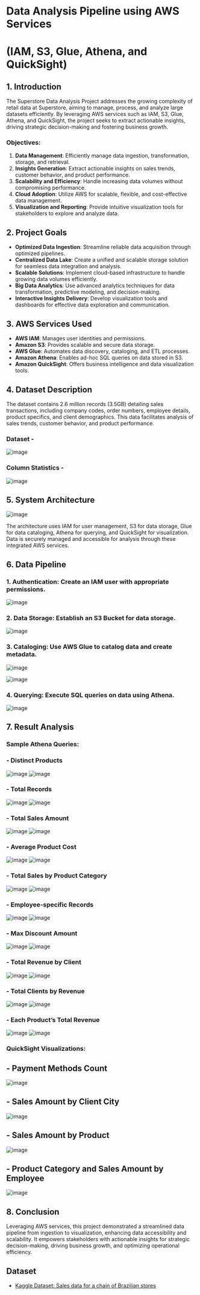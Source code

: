 # Data Analysis Pipeline using AWS Services
# (IAM, S3, Glue, Athena, and QuickSight)

## 1. Introduction
The Superstore Data Analysis Project addresses the growing complexity of retail data at Superstore, aiming to manage, process, and analyze large datasets efficiently. By leveraging AWS services such as IAM, S3, Glue, Athena, and QuickSight, the project seeks to extract actionable insights, driving strategic decision-making and fostering business growth.

### Objectives:
1. **Data Management**: Efficiently manage data ingestion, transformation, storage, and retrieval.
2. **Insights Generation**: Extract actionable insights on sales trends, customer behavior, and product performance.
3. **Scalability and Efficiency**: Handle increasing data volumes without compromising performance.
4. **Cloud Adoption**: Utilize AWS for scalable, flexible, and cost-effective data management.
5. **Visualization and Reporting**: Provide intuitive visualization tools for stakeholders to explore and analyze data.

## 2. Project Goals
- **Optimized Data Ingestion**: Streamline reliable data acquisition through optimized pipelines.
- **Centralized Data Lake**: Create a unified and scalable storage solution for seamless data integration and analysis.
- **Scalable Solutions**: Implement cloud-based infrastructure to handle growing data volumes efficiently.
- **Big Data Analytics**: Use advanced analytics techniques for data transformation, predictive modeling, and decision-making.
- **Interactive Insights Delivery**: Develop visualization tools and dashboards for effective data exploration and communication.

## 3. AWS Services Used
- **AWS IAM**: Manages user identities and permissions.
- **Amazon S3**: Provides scalable and secure data storage.
- **AWS Glue**: Automates data discovery, cataloging, and ETL processes.
- **Amazon Athena**: Enables ad-hoc SQL queries on data stored in S3.
- **Amazon QuickSight**: Offers business intelligence and data visualization tools.

## 4. Dataset Description
The dataset contains 2.6 million records (3.5GB) detailing sales transactions, including company codes, order numbers, employee details, product specifics, and client demographics. This data facilitates analysis of sales trends, customer behavior, and product performance.

### Dataset - 
![image](https://github.com/amitesh197/AWS_Pipeline_for_Data_Analysis/assets/123076729/c1f5bebe-f6ab-48b4-bd90-da304d932807)

### Column Statistics - 
![image](https://github.com/amitesh197/AWS_Pipeline_for_Data_Analysis/assets/123076729/14f145d7-1be0-41f3-a796-aa0899775a48)


## 5. System Architecture
![image](https://github.com/amitesh197/AWS_Pipeline_for_Data_Analysis/assets/123076729/2e304db7-1c18-490d-81ea-745db483f474)

The architecture uses IAM for user management, S3 for data storage, Glue for data cataloging, Athena for querying, and QuickSight for visualization. Data is securely managed and accessible for analysis through these integrated AWS services.

## 6. Data Pipeline
### 1. **Authentication**: Create an IAM user with appropriate permissions.

![image](https://github.com/amitesh197/AWS_Pipeline_for_Data_Analysis/assets/123076729/f8631913-a281-46b6-b544-04c9c2764126)



### 2. **Data Storage**: Establish an S3 Bucket for data storage.

![image](https://github.com/amitesh197/AWS_Pipeline_for_Data_Analysis/assets/123076729/c41fe41d-d198-449b-a61b-50e954f3922f)



### 3. **Cataloging**: Use AWS Glue to catalog data and create metadata.

![image](https://github.com/amitesh197/AWS_Pipeline_for_Data_Analysis/assets/123076729/fd5e45ee-6c05-442b-bd91-3f681ed7b77a)

![image](https://github.com/amitesh197/AWS_Pipeline_for_Data_Analysis/assets/123076729/7f8f93a4-66cd-4547-a321-40ff51dc439d)



### 4. **Querying**: Execute SQL queries on data using Athena.

![image](https://github.com/amitesh197/AWS_Pipeline_for_Data_Analysis/assets/123076729/0987190b-17bb-440e-8286-aeb642d14b78)



## 7. Result Analysis
### Sample Athena Queries:
### - Distinct Products

![image](https://github.com/amitesh197/AWS_Pipeline_for_Data_Analysis/assets/123076729/1f7f08ab-c9ef-4fa8-ae75-c0d0ef09c4c0)
![image](https://github.com/amitesh197/AWS_Pipeline_for_Data_Analysis/assets/123076729/45002d0c-2038-4540-8e44-70d3e1f40514)

### - Total Records

![image](https://github.com/amitesh197/AWS_Pipeline_for_Data_Analysis/assets/123076729/96cf71a8-c2c3-436a-9d29-b18d4b8a2d2a)
![image](https://github.com/amitesh197/AWS_Pipeline_for_Data_Analysis/assets/123076729/d334ef43-7037-4a35-892a-517c4b9dd9ad)

### - Total Sales Amount

![image](https://github.com/amitesh197/AWS_Pipeline_for_Data_Analysis/assets/123076729/6de286ad-ffa7-4ac5-ad1f-e444d9a7c759)
![image](https://github.com/amitesh197/AWS_Pipeline_for_Data_Analysis/assets/123076729/4215ba07-7560-4771-8e48-099ce71a7114)

### - Average Product Cost

![image](https://github.com/amitesh197/AWS_Pipeline_for_Data_Analysis/assets/123076729/74e692ff-b694-48ca-b465-939a51b40442)
![image](https://github.com/amitesh197/AWS_Pipeline_for_Data_Analysis/assets/123076729/862c2fbe-8427-4878-af87-30a05a3f8f03)

### - Total Sales by Product Category

![image](https://github.com/amitesh197/AWS_Pipeline_for_Data_Analysis/assets/123076729/866d8fd2-2676-4b69-8006-26c8ac5c153e)
![image](https://github.com/amitesh197/AWS_Pipeline_for_Data_Analysis/assets/123076729/aee4a0f4-144d-48e2-8576-ae0570a55834)

### - Employee-specific Records

![image](https://github.com/amitesh197/AWS_Pipeline_for_Data_Analysis/assets/123076729/3ea509b8-6ef4-4396-b99f-5493153f284b)
![image](https://github.com/amitesh197/AWS_Pipeline_for_Data_Analysis/assets/123076729/a3dafb1f-a190-4faa-ae7b-7a11d68fca52)


### - Max Discount Amount

![image](https://github.com/amitesh197/AWS_Pipeline_for_Data_Analysis/assets/123076729/401592db-f4c6-4996-9877-957fa4642b39)
![image](https://github.com/amitesh197/AWS_Pipeline_for_Data_Analysis/assets/123076729/205772b0-ad7b-44bc-84ee-a0db041e6df3)

### - Total Revenue by Client

![image](https://github.com/amitesh197/AWS_Pipeline_for_Data_Analysis/assets/123076729/621a04a8-91db-4240-9cd2-d64c4fcb9799)
![image](https://github.com/amitesh197/AWS_Pipeline_for_Data_Analysis/assets/123076729/a96720da-fd72-4a6c-b872-0fd8dcefdc5c)

### - Total Clients by Revenue

![image](https://github.com/amitesh197/AWS_Pipeline_for_Data_Analysis/assets/123076729/a06f760e-52e8-4ced-b981-765930b171f2)
![image](https://github.com/amitesh197/AWS_Pipeline_for_Data_Analysis/assets/123076729/4b07eb4d-aa7f-4580-9ab1-0f9632762d2f)

### - Each Product’s Total Revenue

![image](https://github.com/amitesh197/AWS_Pipeline_for_Data_Analysis/assets/123076729/6cfb3615-7ff1-444d-b1e9-43131a990d02)
![image](https://github.com/amitesh197/AWS_Pipeline_for_Data_Analysis/assets/123076729/b5d232c4-43b3-4d9e-af4a-e1946ab75bee)

### QuickSight Visualizations:

## - Payment Methods Count

![image](https://github.com/amitesh197/AWS_Pipeline_for_Data_Analysis/assets/123076729/abfb4b26-b02e-4208-8952-6997a65e39e1)

## - Sales Amount by Client City

![image](https://github.com/amitesh197/AWS_Pipeline_for_Data_Analysis/assets/123076729/59057ce2-d3ec-40e3-938b-dce04dc7b48a)


## - Sales Amount by Product

![image](https://github.com/amitesh197/AWS_Pipeline_for_Data_Analysis/assets/123076729/a187acea-565e-4170-a257-058cbb933b2c)

## - Product Category and Sales Amount by Employee

![image](https://github.com/amitesh197/AWS_Pipeline_for_Data_Analysis/assets/123076729/396d49bb-eaf8-431f-b018-82a1b30c2657)


## 8. Conclusion
Leveraging AWS services, this project demonstrated a streamlined data pipeline from ingestion to visualization, enhancing data accessibility and scalability. It empowers stakeholders with actionable insights for strategic decision-making, driving business growth, and optimizing operational efficiency.

## Dataset
- [Kaggle Dataset: Sales data for a chain of Brazilian stores](https://www.kaggle.com/datasets/marcio486/sales-data-for-a-chain-of-brazilian-stores?select=Sales+Report.csv)
